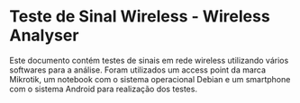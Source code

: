 # Teste de Sinal Wireless - Wireless Analyser

Este documento contém testes de sinais em rede wireless utilizando vários softwares para a análise. 
Foram utilizados um access point da marca Mikrotik, um notebook com o sistema operacional Debian e um smartphone com o sistema Android para realização dos testes. 
